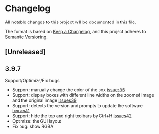 # Changelog

All notable changes to this project will be documented in this file.

The format is based on [Keep a Changelog](https://keepachangelog.com/en/1.0.0/),
and this project adheres to [Semantic Versioning](https://semver.org/spec/v2.0.0.html).

## [Unreleased]

## 3.9.7

Support/Optimize/Fix bugs

- Support: manually change the color of the box [issues35](https://github.com/nachifur/MulimgViewer/issues/35)
- Support: display boxes with different line widths on the zoomed image and the
  original image [issues39](https://github.com/nachifur/MulimgViewer/issues/39)
- Support: detects the version and prompts to update the software [issues41](https://github.com/nachifur/MulimgViewer/issues/41)
- Support: hide the top and right toolbars by Ctrl+H [issues42](https://github.com/nachifur/MulimgViewer/issues/42)
- Optimize: the GUI layout
- Fix bug: show RGBA
